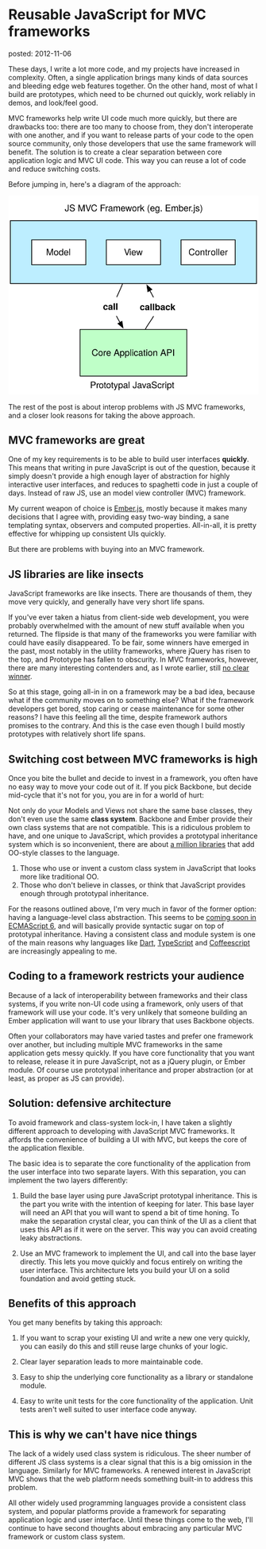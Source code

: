 Reusable JavaScript for MVC frameworks
======================================
posted: 2012-11-06

These days, I write a lot more code, and my projects have increased in
complexity. Often, a single application brings many kinds of data
sources and bleeding edge web features together. On the other hand, most
of what I build are prototypes, which need to be churned out quickly,
work reliably in demos, and look/feel good.

MVC frameworks help write UI code much more quickly, but there are
drawbacks too: there are too many to choose from, they don't
interoperate with one another, and if you want to release parts of your
code to the open source community, only those developers that use the
same framework will benefit. The solution is to create a clear
separation between core application logic and MVC UI code. This way you
can reuse a lot of code and reduce switching costs.

<!--more-->

Before jumping in, here's a diagram of the approach:

![diagram](mvc-js-layers.svg)

The rest of the post is about interop problems with JS MVC frameworks,
and a closer look reasons for taking the above approach.

## MVC frameworks are great

One of my key requirements is to be able to build user interfaces
**quickly**. This means that writing in pure JavaScript is out of the
question, because it simply doesn't provide a high enough layer of
abstraction for highly interactive user interfaces, and reduces to
spaghetti code in just a couple of days. Instead of raw JS, use an model
view controller (MVC) framework.

My current weapon of choice is [Ember.js][ember], mostly because it
makes many decisions that I agree with, providing easy two-way binding,
a sane templating syntax, observers and computed properties. All-in-all,
it is pretty effective for whipping up consistent UIs quickly.

But there are problems with buying into an MVC framework.

[ember]: http://emberjs.com/

## JS libraries are like insects

JavaScript frameworks are like insects. There are thousands of them,
they move very quickly, and generally have very short life spans.

If you've ever taken a hiatus from client-side web development, you were
probably overwhelmed with the amount of new stuff available when you
returned. The flipside is that many of the frameworks you were familiar
with could have easily disappeared. To be fair, some winners have
emerged in the past, most notably in the utility frameworks, where
jQuery has risen to the top, and Prototype has fallen to obscurity. In
MVC frameworks, however, there are many interesting contenders and, as I
wrote earlier, still [no clear winner][backbone-vs-ember].

So at this stage, going all-in in on a framework may be a bad idea,
because what if the community moves on to something else? What if the
framework developers get bored, stop caring or cease maintenance for
some other reasons? I have this feeling all the time, despite framework
authors promises to the contrary. And this is the case even though I
build mostly prototypes with relatively short life spans.

[backbone-vs-ember]: http://smus.com/backbone-and-ember/

## Switching cost between MVC frameworks is high

Once you bite the bullet and decide to invest in a framework, you often
have no easy way to move your code out of it. If you pick Backbone, but
decide mid-cycle that it's not for you, you are in for a world of hurt:

Not only do your Models and Views not share the same base classes, they
don't even use the same **class system**. Backbone and Ember provide
their own class systems that are not compatible. This is a ridiculous
problem to have, and one unique to JavaScript, which provides a
prototypal inheritance system which is so inconvenient, there are about
[a million libraries][js-class] that add OO-style classes to the
language.

1. Those who use or invent a custom class system in JavaScript that
   looks more like traditional OO.
2. Those who don't believe in classes, or think that JavaScript provides
   enough through prototypal inheritance.

For the reasons outlined above, I'm very much in favor of the former
option: having a language-level class abstraction. This seems to be
[coming soon in ECMAScript 6][real-classes], and will basically provide
syntactic sugar on top of prototypal inheritance. Having a consistent
class and module system is one of the main reasons why languages like
[Dart][dart], [TypeScript][ts] and [Coffeescript][cs] are increasingly
appealing to me.

[js-class]: http://goo.gl/hqAHD
[real-classes]: http://h3manth.com/content/classes-javascript-es6
[dart]: http://www.dartlang.org/
[ts]: http://www.typescriptlang.org/
[cs]: http://coffeescript.org/

## Coding to a framework restricts your audience

Because of a lack of interoperability between frameworks and their class
systems, if you write non-UI code using a framework, only users of that
framework will use your code. It's very unlikely that someone building
an Ember application will want to use your library that uses Backbone
objects. 

Often your collaborators may have varied tastes and prefer one framework
over another, but including multiple MVC frameworks in the same
application gets messy quickly. If you have core functionality that you
want to release, release it in pure JavaScript, not as a jQuery plugin,
or Ember module. Of course use prototypal inheritance and proper
abstraction (or at least, as proper as JS can provide).

## Solution: defensive architecture

To avoid framework and class-system lock-in, I have taken a slightly
different approach to developing with JavaScript MVC frameworks. It
affords the convenience of building a UI with MVC, but keeps the core
of the application flexible.

The basic idea is to separate the core functionality of the application
from the user interface into two separate layers. With this separation,
you can implement the two layers differently:

1. Build the base layer using pure JavaScript prototypal inheritance.
   This is the part you write with the intention of keeping for later.
   This base layer will need an API that you will want to spend a bit of
   time honing.  To make the separation crystal clear, you can think of the
   UI as a client that uses this API as if it were on the server. This way
   you can avoid creating leaky abstractions.

2. Use an MVC framework to implement the UI, and call into the base
   layer directly. This lets you move quickly and focus entirely on writing
   the user interface. This architecture lets you build your UI on a solid
   foundation and avoid getting stuck.

## Benefits of this approach

You get many benefits by taking this approach:

1. If you want to scrap your existing UI and write a new one very
   quickly, you can easily do this and still reuse large chunks of your
   logic.

2. Clear layer separation leads to more maintainable code.

3. Easy to ship the underlying core functionality as a library or
   standalone module.

4. Easy to write unit tests for the core functionality of the
   application. Unit tests aren't well suited to user interface code
   anyway.

## This is why we can't have nice things

The lack of a widely used class system is ridiculous. The sheer number
of different JS class systems is a clear signal that this is a big
omission in the language. Similarly for MVC frameworks. A renewed
interest in JavaScript MVC shows that the web platform needs something
built-in to address this problem.

All other widely used programming languages provide a consistent class
system, and popular platforms provide a framework for separating
application logic and user interface. Until these things come to the
web, I'll continue to have second thoughts about embracing any
particular MVC framework or custom class system.
